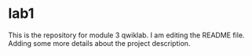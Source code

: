 # lab1
This is the repository for module 3 qwiklab.
I am editing the README file. Adding some more details about the project description.

